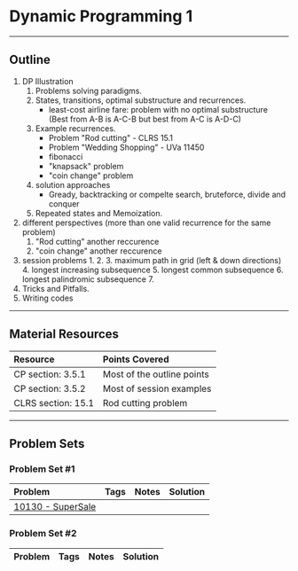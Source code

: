 # Dynamic Programming 1
---
## Outline
1. DP Illustration
    1. Problems solving paradigms.
    2. States, transitions, optimal substructure and recurrences.
        * least-cost airline fare: problem with no optimal substructure (Best from A-B is A-C-B but best from A-C is A-D-C)
    3. Example recurrences.
        * Problem "Rod cutting" - CLRS 15.1
        * Problem "Wedding Shopping" - UVa 11450
        * fibonacci
        * "knapsack" problem
        * "coin change" problem
    4. solution approaches
        * Gready, backtracking or compelte search, bruteforce, divide and conquer
    5. Repeated states and Memoization.
2. different perspectives (more than one valid recurrence for the same problem)
    1. "Rod cutting" another reccurence
    2. "coin change" another reccurence
3. session problems
    1. 
    2. 
    3. maximum path in grid (left & down directions)
    4. longest increasing subsequence
    5. longest common subsequence
    6. longest palindromic subsequence
    7. 
4. Tricks and Pitfalls.
5. Writing codes		
---
## Material Resources
| Resource                  | Points Covered                  |
|:------------------------- |:--------------------------------|
|CP section: 3.5.1          | Most of the outline points      |
|CP section: 3.5.2          | Most of session examples        |
|CLRS section: 15.1         | Rod cutting problem             |

---
## Problem Sets
### Problem Set #1

| Problem        | Tags          | Notes  | Solution |
|:------------- |:-------------|:-----|:--------|
| [10130 - SuperSale](http://codeforces.com/problemset/problem/236/A)      |     |     |  |

### Problem Set #2

| Problem        | Tags          | Notes  | Solution |
|:------------- |:-------------|:-----|:--------|
